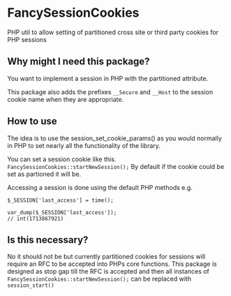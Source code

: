 # FancySessionCookies
PHP util to allow setting of partitioned cross site or third party cookies for PHP sessions

## Why might I need this package?
You want to implement a session in PHP with the partitioned attribute.

This package also adds the prefixes `__Secure` and `__Host` to the session cookie name when they are appropriate.

## How to use
The idea is to use the session_set_cookie_params() as you would normally in PHP to set nearly all the functionality of the library.

You can set a session cookie like this.
``
FancySessionCookies::startNewSession();
``
By default if the cookie could be set as partioned it will be.

Accessing a session is done using the default PHP methods e.g.
```
$_SESSION['last_access'] = time();

var_dump($_SESSION['last_access']);
// int(1713867921)

```
## Is this necessary?
No it should not be but currently partitioned cookies for sessions will require an RFC to be accepted into PHPs core functions. This package is designed as stop gap till the RFC is accepted and then all instances of `FancySessionCookies::startNewSession();` can be replaced with `session_start()`

